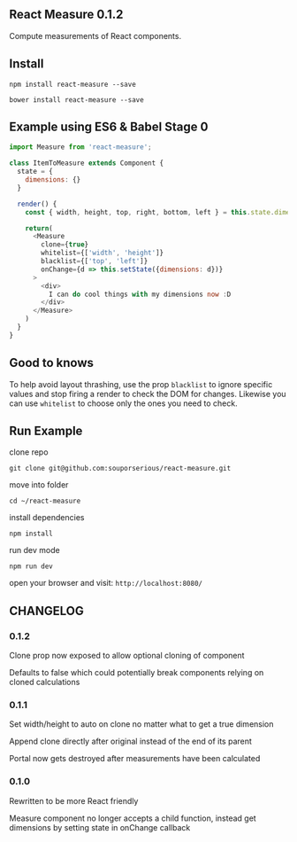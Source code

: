 ## React Measure 0.1.2

Compute measurements of React components.

## Install

`npm install react-measure --save`

`bower install react-measure --save`

## Example using ES6 & Babel Stage 0

```javascript
import Measure from 'react-measure';

class ItemToMeasure extends Component {
  state = {
    dimensions: {}
  }

  render() {
    const { width, height, top, right, bottom, left } = this.state.dimensions;

    return(
      <Measure
        clone={true}
        whitelist={['width', 'height']}
        blacklist={['top', 'left']}
        onChange={d => this.setState({dimensions: d})}
      >
        <div>
          I can do cool things with my dimensions now :D
        </div>
      </Measure>
    )
  }
}
```

## Good to knows
To help avoid layout thrashing, use the prop `blacklist` to ignore specific values and stop firing a render to check the DOM for changes. Likewise you can use `whitelist` to choose only the ones you need to check.

## Run Example

clone repo

`git clone git@github.com:souporserious/react-measure.git`

move into folder

`cd ~/react-measure`

install dependencies

`npm install`

run dev mode

`npm run dev`

open your browser and visit: `http://localhost:8080/`

## CHANGELOG
### 0.1.2
Clone prop now exposed to allow optional cloning of component

Defaults to false which could potentially break components relying on cloned calculations

### 0.1.1
Set width/height to auto on clone no matter what to get a true dimension

Append clone directly after original instead of the end of its parent

Portal now gets destroyed after measurements have been calculated

### 0.1.0
Rewritten to be more React friendly

Measure component no longer accepts a child function, instead get dimensions by setting state in onChange callback